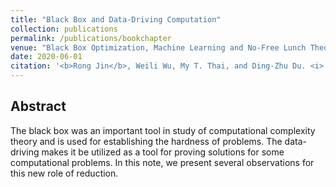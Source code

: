```yaml
---
title: "Black Box and Data-Driving Computation"
collection: publications
permalink: /publications/bookchapter
venue: "Black Box Optimization, Machine Learning and No-Free Lunch Theorems"
date: 2020-06-01
citation: '<b>Rong Jin</b>, Weili Wu, My T. Thai, and Ding-Zhu Du. <i> Black Box Optimization, Machine Learning and No-Free Lunch Theorems</i>. <b>Book</b>.'
---  
```


## Abstract
The black box was an important tool in study of computational complexity theory and is used for establishing the hardness of problems. The data-driving makes it be utilized as a
tool for proving solutions for some computational problems. In this note, we present several observations for this new role of reduction.
